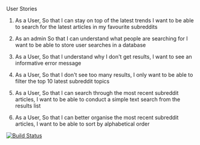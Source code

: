 User Stories

1. As a User,
   So that I can stay on top of the latest trends
   I want to be able to search for the latest articles in my favourite subreddits

2. As an admin
   So that I can understand what people are searching for
   I want to be able to store user searches in a database

3. As a User,
   So that I understand why I don't get results,
   I want to see an informative error message

4. As a User,
   So that I don't see too many results,
   I only want to be able to filter the top 10 latest subreddit topics

5. As a User,
   So that I can search through the most recent subreddit articles,
   I want to be able to conduct a simple text search from the results list

6. As a User,
   So that I can better organise the most recent subreddit articles,
   I want to be able to sort by alphabetical order

[![Build Status](https://travis-ci.org/AlexHandy1/subredditor.svg?branch=master)](https://travis-ci.org/AlexHandy1/subredditor)